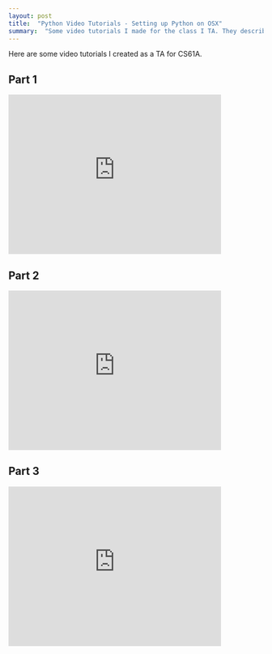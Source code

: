 ```yaml
---
layout: post
title:  "Python Video Tutorials - Setting up Python on OSX"
summary:  "Some video tutorials I made for the class I TA. They describe how to set up a python programming environment"
---
```


Here are some video tutorials I created as a TA for CS61A.

<h2>Part 1</h2>
<iframe width="420" height="315" src="http://www.youtube.com/embed/smHuBHxJdK8" frameborder="0" allowfullscreen></iframe>

<h2>Part 2</h2>
<iframe width="420" height="315" src="http://www.youtube.com/embed/6tQx-J4nBSY" frameborder="0" allowfullscreen></iframe>

<h2>Part 3</h2>
<iframe width="420" height="315" src="http://www.youtube.com/embed/irwlU7esODA" frameborder="0" allowfullscreen></iframe>